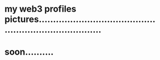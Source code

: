 # my web3 profiles pictures...........................................................................
# soon..........
